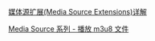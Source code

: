 <a href="http://www.xiaoyuhen.com/2019/03/09/mse/">媒体源扩展(Media Source Extensions)详解</a>

<a href="https://juejin.im/entry/5aa64acb6fb9a028b6172adf">Media Source 系列 - 播放 m3u8 文件</a>
